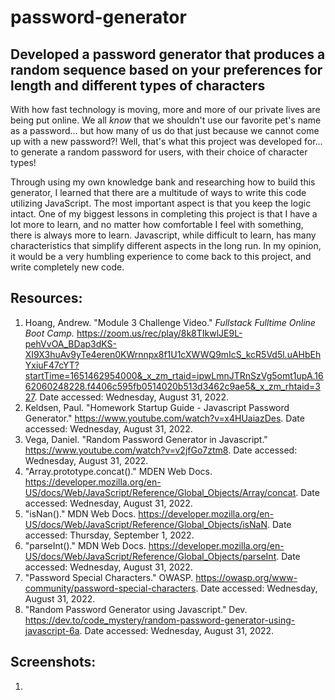 # password-generator

## Developed a password generator that produces a random sequence based on your preferences for length and different types of characters

With how fast technology is moving, more and more of our private lives are being put online. We all <i>know</i> that we shouldn't use our favorite pet's name as a password... but how many of us do that just because we cannot come up with a new password?! Well, that's what this project was developed for... to generate a random password for users, with their choice of character types!

Through using my own knowledge bank and researching how to build this generator, I learned that there are a multitude of ways to write this code utilizing JavaScript. The most important aspect is that you keep the logic intact. One of my biggest lessons in completing this project is that I have a lot more to learn, and no matter how comfortable I feel with something, there is always more to learn. Javascript, while difficult to learn, has many characteristics that simplify different aspects in the long run. In my opinion, it would be a very humbling experience to come back to this project, and write completely new code.

## Resources:
1. Hoang, Andrew. "Module 3 Challenge Video." <i>Fullstack Fulltime Online Boot Camp.</i> <https://zoom.us/rec/play/8k8TIkwlJE9L-pehVvOA_BDap3dKS-XI9X3huAv9yTe4eren0KWrnnpx8f1U1cXWWQ9mIcS_kcR5Vd5l.uAHbEhYxiuF47cYT?startTime=1651462954000&_x_zm_rtaid=ipwLmnJTRnSzVg5omt1upA.1662060248228.f4406c595fb0514020b513d3462c9ae5&_x_zm_rhtaid=327>. Date accessed: Wednesday, August 31, 2022.
2. Keldsen, Paul. "Homework Startup Guide - Javascript Password Generator." <https://www.youtube.com/watch?v=x4HUaiazDes>. Date accessed: Wednesday, August 31, 2022.
3. Vega, Daniel. "Random Password Generator in Javascript." <https://www.youtube.com/watch?v=v2jfGo7ztm8>. Date accessed: Wednesday, August 31, 2022.
4. "Array.prototype.concat()." MDEN Web Docs. <https://developer.mozilla.org/en-US/docs/Web/JavaScript/Reference/Global_Objects/Array/concat>. Date accessed: Wednesday, August 31, 2022.
5. "isNan()." MDN Web Docs. <https://developer.mozilla.org/en-US/docs/Web/JavaScript/Reference/Global_Objects/isNaN>. Date accessed: Thursday, September 1, 2022.
6. "parseInt()." MDN Web Docs. <https://developer.mozilla.org/en-US/docs/Web/JavaScript/Reference/Global_Objects/parseInt>. Date accessed: Wednesday, August 31, 2022.
7. "Password Special Characters." OWASP. <https://owasp.org/www-community/password-special-characters>. Date accessed: Wednesday, August 31, 2022.
8. "Random Password Generator using Javascript." Dev. <https://dev.to/code_mystery/random-password-generator-using-javascript-6a>. Date accessed: Wednesday, August 31, 2022.

## Screenshots:
1. 